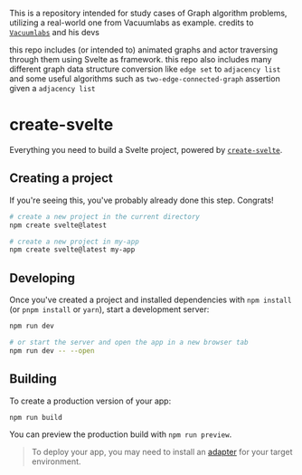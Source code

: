 This is a repository intended for study cases of Graph algorithm problems, utilizing a real-world one from Vacuumlabs as example.
credits to [`Vacuumlabs`](https://vacuumlabs.com/) and his devs

this repo includes (or intended to) animated graphs and actor traversing through them using Svelte as framework.
this repo also includes many different graph data structure conversion like `edge set` to `adjacency list` and some useful algorithms such as
`two-edge-connected-graph` assertion given a `adjacency list`

# create-svelte

Everything you need to build a Svelte project, powered by [`create-svelte`](https://github.com/sveltejs/kit/tree/master/packages/create-svelte).

## Creating a project

If you're seeing this, you've probably already done this step. Congrats!

```bash
# create a new project in the current directory
npm create svelte@latest

# create a new project in my-app
npm create svelte@latest my-app
```

## Developing

Once you've created a project and installed dependencies with `npm install` (or `pnpm install` or `yarn`), start a development server:

```bash
npm run dev

# or start the server and open the app in a new browser tab
npm run dev -- --open
```

## Building

To create a production version of your app:

```bash
npm run build
```

You can preview the production build with `npm run preview`.

> To deploy your app, you may need to install an [adapter](https://kit.svelte.dev/docs/adapters) for your target environment.
